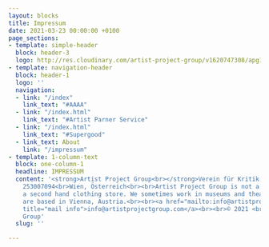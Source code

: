 ```yaml
---
layout: blocks
title: Impressum
date: 2021-03-23 00:00:00 +0100
page_sections:
- template: simple-header
  block: header-3
  logo: http://res.cloudinary.com/artist-project-group/v1620747308/apg1/APG_Logo_Dev_V12_3A1_x1200_en9j2o.png
- template: navigation-header
  block: header-1
  logo: ''
  navigation:
  - link: "/index"
    link_text: "#AAAA"
  - link: "/index.html"
    link_text: "#Artist Parner Service"
  - link: "/index.html"
    link_text: "#Supergood"
  - link_text: About
    link: "/impressum"
- template: 1-column-text
  block: one-column-1
  headline: IMPRESSUM
  content: '<strong>Artist Project Group<br></strong>Verein für Kritik und Produktion<br>ZVR-Number:
    253007094<br>Wien, Österreich<br><br>Artist Project Group is not a brewery nor
    a second hand clothing store. We sometimes work in museums and theatres. <br>We
    are based in Vienna, Austria.<br><br><a href="mailto:info@artistprojectgroup.com"
    title="mail info">info@artistprojectgroup.com</a><br><br>© 2021 <br>Artist Project
    Group'
  slug: ''

---
```

